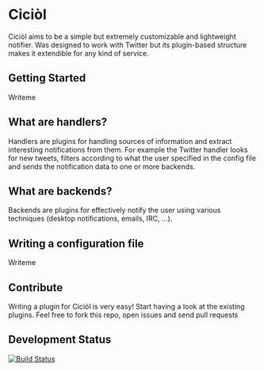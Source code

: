 Ciciòl
======

Ciciòl aims to be a simple but extremely customizable and lightweight
notifier. Was designed to work with Twitter but its plugin-based structure
makes it extendible for any kind of service.


Getting Started
---------------
Writeme


What are handlers?
------------------
Handlers are plugins for handling sources of information and extract
interesting notifications from them. For example the Twitter handler looks
for new tweets, filters according to what the user specified in the config
file and sends the notification data to one or more backends.


What are backends?
------------------
Backends are plugins for effectively notify the user using various techniques
(desktop notifications, emails, IRC, ...).


Writing a configuration file
----------------------------
Writeme


Contribute
----------

Writing a plugin for Ciciòl is very easy! Start having a look at the existing
plugins.
Feel free to fork this repo, open issues and send pull requests


Development Status
------------------
[![Build Status](https://secure.travis-ci.org/volpino/Ciciol.png?branch=develop)](http://travis-ci.org/volpino/Ciciol)
